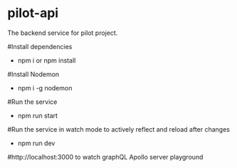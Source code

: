 # pilot-api

The backend service for pilot project.

#Install dependencies

- npm i or npm install

#Install Nodemon

- npm i -g nodemon

#Run the service

- npm run start

#Run the service in watch mode to actively reflect and reload after changes

- npm run dev

#http://localhost:3000 to watch graphQL Apollo server playground
